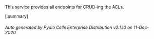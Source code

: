 






This service provides all endpoints for CRUD-ing the ACLs.

[:summary]

###### Auto generated by Pydio Cells Enterprise Distribution v2.1.10 on 11-Dec-2020
